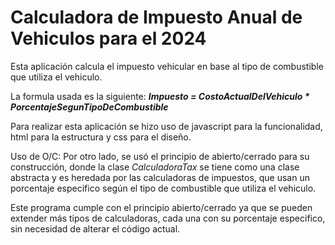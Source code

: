 # Calculadora de Impuesto Anual de Vehiculos para el 2024

Esta aplicación calcula el impuesto vehicular en base al tipo de combustible que utiliza el vehiculo.

La formula usada es la siguiente:
***Impuesto = CostoActualDelVehiculo * PorcentajeSegunTipoDeCombustible***

Para realizar esta aplicación se hizo uso de javascript para la funcionalidad, html para la estructura y css para el diseño.

Uso de O/C: Por otro lado, se usó el principio de abierto/cerrado para su construcción, donde la clase *CalculadoraTax* se tiene como una clase abstracta y es heredada por las calculadoras de impuestos, que usan un porcentaje especifico según el tipo de combustible que utiliza el vehiculo.

Este programa cumple con el principio abierto/cerrado ya que se pueden extender más tipos de calculadoras, cada una con su porcentaje especifico, sin necesidad de alterar el código actual.

